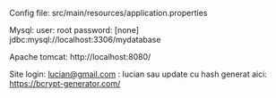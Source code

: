 Config file:
	src/main/resources/application.properties

Mysql:
	user: root
	password: [none]
	jdbc:mysql://localhost:3306/mydatabase

Apache tomcat: 
	http://localhost:8080/
	
Site login:
	lucian@gmail.com : lucian
	sau update cu hash generat aici: https://bcrypt-generator.com/

